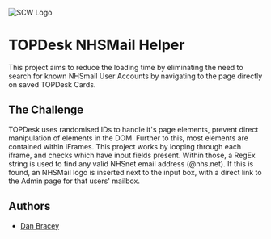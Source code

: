 
![SCW Logo](https://i.imgur.com/02JO889.png)


# TOPDesk NHSMail Helper

This project aims to reduce the loading time by eliminating the need to search for known NHSmail User Accounts by navigating to the page directly on saved TOPDesk Cards.




## The Challenge

TOPDesk uses randomised IDs to handle it's page elements, prevent direct manipulation of elements in the DOM. Further to this, most elements are contained within iFrames. This project works by looping through each iframe, and checks which have input fields present. Within those, a RegEx string is used to find any valid NHSnet email address (@nhs.net). If this is found, an NHSMail logo is inserted next to the input box, with a direct link to the Admin page for that users' mailbox.


## Authors

- [Dan Bracey](https://www.github.com/danbracey)


